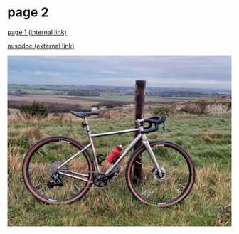# page 2

[page 1 (internal link)](page1.md)

[misodoc (external link)](https://github.com/juliendehos/misodoc/)

![](velo.jpg)

